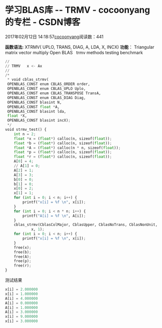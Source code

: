 
# 学习BLAS库 -- TRMV - cocoonyang的专栏 - CSDN博客


2017年02月12日 14:18:57[cocoonyang](https://me.csdn.net/cocoonyang)阅读数：441


**函数语法:**
XTRMV( UPLO, TRANS, DIAG, A, LDA, X, INCX)
**功能**：
Triangular matrix vector multiply
Open BLAS   trmv methods testing benchmark
```python
//
// TRMV   x <- Ax
//
/*
 * void cblas_strmv(
 OPENBLAS_CONST enum CBLAS_ORDER order,
 OPENBLAS_CONST enum CBLAS_UPLO Uplo,
 OPENBLAS_CONST enum CBLAS_TRANSPOSE TransA,
 OPENBLAS_CONST enum CBLAS_DIAG Diag,
 OPENBLAS_CONST blasint N,
 OPENBLAS_CONST float *A,
 OPENBLAS_CONST blasint lda,
 float *X,
 OPENBLAS_CONST blasint incX);
 */
void strmv_test() {
	int n = 2;
	float *x = (float*) calloc(n, sizeof(float));
	float *b = (float*) calloc(n, sizeof(float));
	float *A = (float*) calloc(n * n, sizeof(float));
	float *p = (float*) calloc(n, sizeof(float));
	float *r = (float*) calloc(n, sizeof(float));
	A[0] = 4;
	// A[1] = 0;
	A[2] = 1;
	A[3] = 3;
	b[0] = 0;
	b[1] = 0;
	x[0] = 2;
	x[1] = 1;
	for (int i = 0; i < n; i++) {
		printf("x[i] = %f \n", x[i]);
	}
	for (int i = 0; i < n * n; i++) {
		printf("A[i] = %f \n", A[i]);
	}
	cblas_strmv(CblasColMajor, CblasUpper, CblasNoTrans, CblasNonUnit, 2, A, 2,
			x, 1);
	for (int i = 0; i < n; i++) {
		printf("x[i] = %f \n", x[i]);
	}
	free(x);
	free(b);
	free(A);
	free(p);
	free(r);
}
```
测试结果
```python
x[i] = 2.000000
x[i] = 1.000000
A[i] = 4.000000
A[i] = 0.000000
A[i] = 1.000000
A[i] = 3.000000
x[i] = 9.000000
x[i] = 3.000000
```

